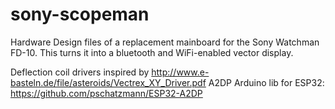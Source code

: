 # sony-scopeman
Hardware Design files of a replacement mainboard for the Sony Watchman FD-10. This turns it into a bluetooth and WiFi-enabled vector display.

Deflection coil drivers inspired by http://www.e-basteln.de/file/asteroids/Vectrex_XY_Driver.pdf
A2DP Arduino lib for ESP32: https://github.com/pschatzmann/ESP32-A2DP

